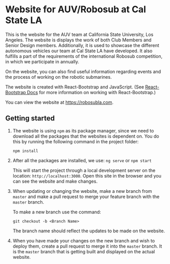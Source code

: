 # Website for AUV/Robosub at Cal State LA
This is the website for the AUV team at California State University, Los Angeles.
The website is displays the work of both Club Members and Senior Design members.
Additionally, it is used to showcase the different autonomous vehicles our team
at Cal State LA have developed. It also fulfills a part of the requirements
of the international Robosub competition, in which we participate in annually.

On the website, you can also find useful information regarding events and the
process of working on the robotic submarines.

The website is created with React-Bootstrap and JavaScript.
(See [React-Bootstrap Docs](https://https://react-bootstrap.github.io/) for more
information on working with React-Bootstrap.)

You can view the website at https://robosubla.com.

## Getting started
1. The website is using `npm` as its package manager, since we need to download
   all the  packages that the websites is dependent on. You do this by running
   the following command in the project folder:

    `npm install`

2. After all the packages are installed, we use:
    `ng serve`
      or
    `npm start`

   This will start the project through a local development server on the
   location: `http://localhost:3000`.
  Open this site in the browser and you can see the website and make changes.

3. When updating or changing the website, make a new branch from `master` and
   make a pull request to merge your feature branch with the `master` branch.

   To make a new branch use the command:

    `git checkout -b <Branch Name>`

    The branch name should reflect the updates to be made on the website.

4. When you have made your changes on the new branch and wish to deploy them,
   create a pull request to merge it into the `master` branch. It is the `master`
   branch that is getting built and displayed on the actual website.

